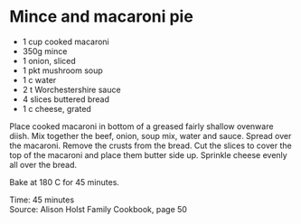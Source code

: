 # Mince and macaroni pie

* 1 cup cooked macaroni
* 350g mince
* 1 onion, sliced
* 1 pkt mushroom soup
* 1 c water
* 2 t Worchestershire sauce
* 4 slices buttered bread
* 1 c cheese, grated

Place cooked macaroni in bottom of a greased fairly shallow ovenware diish.  Mix together the beef, onion, soup mix, water and sauce.  Spread over the macaroni.  Remove the crusts from the bread.  Cut the slices to cover the top of the macaroni and place them butter side up.  Sprinkle cheese evenly all over the bread.  

Bake at 180 C for 45 minutes.

Time: 45 minutes  
Source: Alison Holst Family Cookbook, page 50

